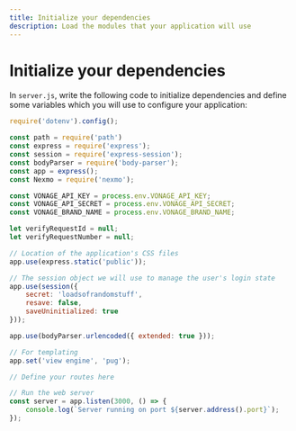 ```yaml
---
title: Initialize your dependencies
description: Load the modules that your application will use
---
```


# Initialize your dependencies


In `server.js`, write the following code to initialize dependencies and define some variables which you will use to configure your application: 

```javascript
require('dotenv').config();

const path = require('path')
const express = require('express');
const session = require('express-session');
const bodyParser = require('body-parser');
const app = express();
const Nexmo = require('nexmo');

const VONAGE_API_KEY = process.env.VONAGE_API_KEY;
const VONAGE_API_SECRET = process.env.VONAGE_API_SECRET;
const VONAGE_BRAND_NAME = process.env.VONAGE_BRAND_NAME;

let verifyRequestId = null;
let verifyRequestNumber = null;

// Location of the application's CSS files
app.use(express.static('public'));

// The session object we will use to manage the user's login state
app.use(session({
    secret: 'loadsofrandomstuff',
    resave: false,
    saveUninitialized: true
}));

app.use(bodyParser.urlencoded({ extended: true }));

// For templating
app.set('view engine', 'pug');

// Define your routes here

// Run the web server
const server = app.listen(3000, () => {
    console.log(`Server running on port ${server.address().port}`);
});
```
